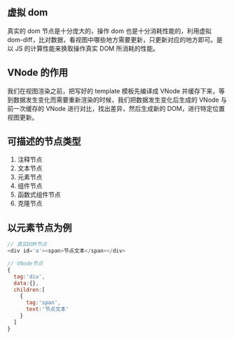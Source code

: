 <!--
 * @Description:虚拟dom
 * @Autor: shen
 * @Date: 2020-07-30 15:15:20
 * @LastEditTime: 2020-07-31 14:47:02
-->

## 虚拟 dom

真实的 dom 节点是十分庞大的，操作 dom 也是十分消耗性能的，利用虚拟 dom-diff，比对数据，看视图中哪些地方需要更新，只更新对应的地方即可。是以 JS 的计算性能来换取操作真实 DOM 所消耗的性能。

## VNode 的作用

我们在视图渲染之前，把写好的 template 模板先编译成 VNode 并缓存下来，等到数据发生变化而需要重新渲染的时候，我们把数据发生变化后生成的 VNode 与前一次缓存的 VNode 进行对比，找出差异，然后生成新的 DOM，进行特定位置视图更新。

## 可描述的节点类型

1. 注释节点
2. 文本节点
3. 元素节点
4. 组件节点
5. 函数式组件节点
6. 克隆节点

## 以元素节点为例

```javascript
// 真实DOM节点
<div id='a'><span>节点文本</span></div>

// VNode节点
{
  tag:'div',
  data:{},
  children:[
    {
      tag:'span',
      text:'节点文本'
    }
  ]
}
```
